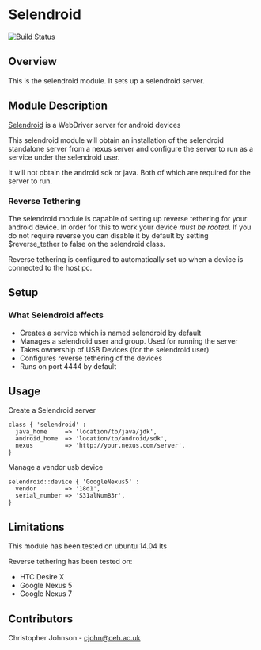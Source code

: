 # Selendroid
[![Build Status](https://travis-ci.org/NERC-CEH/puppet-selendroid.svg?branch=master)](https://travis-ci.org/NERC-CEH/puppet-selendroid)
## Overview

This is the selendroid module. It sets up a selendroid server.

## Module Description

[Selendroid](selendroid.io) is a WebDriver server for android devices

This selendroid module will obtain an installation of the selendroid standalone server
from a nexus server and configure the server to run as a service under the selendroid user.

It will not obtain the android sdk or java. Both of which are required for the server to run.

### Reverse Tethering

The selendroid module is capable of setting up reverse tethering for your android device. In 
order for this to work your device *must be rooted*. If you do not require reverse you can 
disable it by default by setting $reverse_tether to false on the selendroid class.

Reverse tethering is configured to automatically set up when a device is connected to the host
pc.

## Setup

### What Selendroid affects

* Creates a service which is named selendroid by default
* Manages a selendroid user and group. Used for running the server
* Takes ownership of USB Devices (for the selendroid user)
* Configures reverse tethering of the devices
* Runs on port 4444 by default

## Usage

Create a Selendroid server

    class { 'selendroid' :
      java_home     => 'location/to/java/jdk',
      android_home  => 'location/to/android/sdk',
      nexus         => 'http://your.nexus.com/server',
    }

Manage a vendor usb device
   
    selendroid::device { 'GoogleNexus5' :
      vendor        => '18d1',
      serial_number => 'S31alNumB3r',
    }

## Limitations

This module has been tested on ubuntu 14.04 lts

Reverse tethering has been tested on:
- HTC Desire X
- Google Nexus 5
- Google Nexus 7

## Contributors

Christopher Johnson - cjohn@ceh.ac.uk
